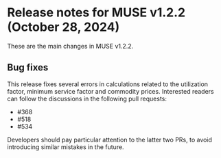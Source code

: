 # Release notes for MUSE v1.2.2 (October 28, 2024)

These are the main changes in MUSE v1.2.2.

## Bug fixes

This release fixes several errors in calculations related to the utilization factor, minimum service factor and commodity prices. Interested readers can follow the discussions in the following pull requests:

- #368
- #518
- #534

Developers should pay particular attention to the latter two PRs, to avoid introducing similar mistakes in the future.
